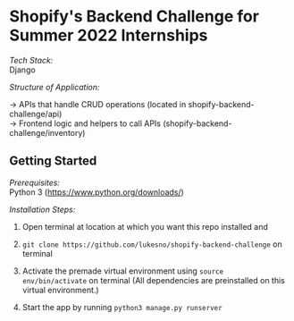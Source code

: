 # Shopify's Backend Challenge for Summer 2022 Internships

_Tech Stack:_  
Django

_Structure of Application:_

-> APIs that handle CRUD operations (located in shopify-backend-challenge/api)  
-> Frontend logic and helpers to call APIs (shopify-backend-challenge/inventory)  



## Getting Started

_Prerequisites:_   
Python 3 (https://www.python.org/downloads/)

_Installation Steps:_
1. Open terminal at location at which you want this repo installed and 

2. `git clone https://github.com/lukesno/shopify-backend-challenge` on terminal

3. Activate the premade virtual environment using `source env/bin/activate` on terminal (All dependencies are preinstalled on this virtual environment.)

4. Start the app by running `python3 manage.py runserver`
